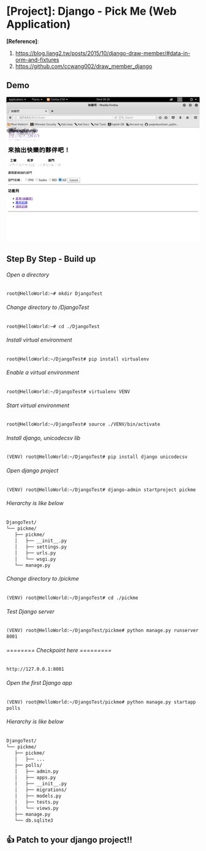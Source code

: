 # [Project]: Django - Pick Me (Web Application)
**[Reference]**:
1) https://blog.liang2.tw/posts/2015/10/django-draw-member/#data-in-orm-and-fixtures
2) https://github.com/ccwang002/draw_member_django

## Demo
![Demo](./application.png)

## Step By Step - Build up
###### Open a directory 
```
root@HelloWorld:~# mkdir DjangoTest
```
###### Change directory to /DjangoTest
```
root@HelloWorld:~# cd ./DjangoTest
```
###### Install virtual environment 
```
root@HelloWorld:~/DjangoTest# pip install virtualenv
```
###### Enable a virtual environment 
```
root@HelloWorld:~/DjangoTest# virtualenv VENV
```
###### Start virtual environment
```
root@HelloWorld:~/DjangoTest# source ./VENV/bin/activate
```
###### Install django, unicodecsv lib
```
(VENV) root@HelloWorld:~/DjangoTest# pip install django unicodecsv
```
###### Open django project
```
(VENV) root@HelloWorld:~/DjangoTest# django-admin startproject pickme
```

###### Hierarchy is like below
```
DjangoTest/
└── pickme/
   ├── pickme/
   │   ├── __init__.py
   │   ├── settings.py
   │   ├── urls.py
   │   └── wsgi.py
   └── manage.py
```
###### Change directory to /pickme
```
(VENV) root@HelloWorld:~/DjangoTest# cd ./pickme
```
###### Test Django server
```
(VENV) root@HelloWorld:~/DjangoTest/pickme# python manage.py runserver 8001
```

###### ======== Checkpoint here =========
```
http://127.0.0.1:8001
```

###### Open the first Django app
```
(VENV) root@HelloWorld:~/DjangoTest/pickme# python manage.py startapp polls
```

###### Hierarchy is like below
```
DjangoTest/
└── pickme/
   ├── pickme/
   │   ├── ...
   ├── polls/
   │   ├── admin.py
   │   ├── apps.py
   │   ├── __init__.py
   │   ├── migrations/
   │   ├── models.py
   │   ├── tests.py
   │   └── views.py
   ├── manage.py
   └── db.sqlite3
```

## :+1: Patch to your django project!!
